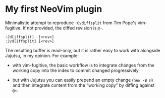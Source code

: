 # My first NeoVim plugin

Minimalistic attempt to reproduce `:Gvdiffsplit` from Tim Pope's vim-fugitive.
If not provided, the diffed revision is `@-`.

    :Jd[iffsplit]  [<rev>]
    :Jvd[iffsplit] [<rev>]

The resulting buffer is read-only, but it is rather easy to work with alongside
Jujutsu, in my opinion. For example:

- with vim-fugitive, the basic workflow is to integrate changes from the working
  copy into the index to commit changed progressively

- but with Jujutsu you can easily prepend an empty change (`new -B @`) and then
  integrate content from the “working copy” by diffing against `@+`.
